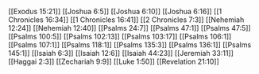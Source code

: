 [[Exodus 15:21]]
[[Joshua 6:5]]
[[Joshua 6:10]]
[[Joshua 6:16]]
[[1 Chronicles 16:34]]
[[1 Chronicles 16:41]]
[[2 Chronicles 7:3]]
[[Nehemiah 12:24]]
[[Nehemiah 12:40]]
[[Psalms 24:7]]
[[Psalms 47:1]]
[[Psalms 47:5]]
[[Psalms 100:5]]
[[Psalms 102:13]]
[[Psalms 103:17]]
[[Psalms 106:1]]
[[Psalms 107:1]]
[[Psalms 118:1]]
[[Psalms 135:3]]
[[Psalms 136:1]]
[[Psalms 145:1]]
[[Isaiah 6:3]]
[[Isaiah 12:6]]
[[Isaiah 44:23]]
[[Jeremiah 33:11]]
[[Haggai 2:3]]
[[Zechariah 9:9]]
[[Luke 1:50]]
[[Revelation 21:10]]
